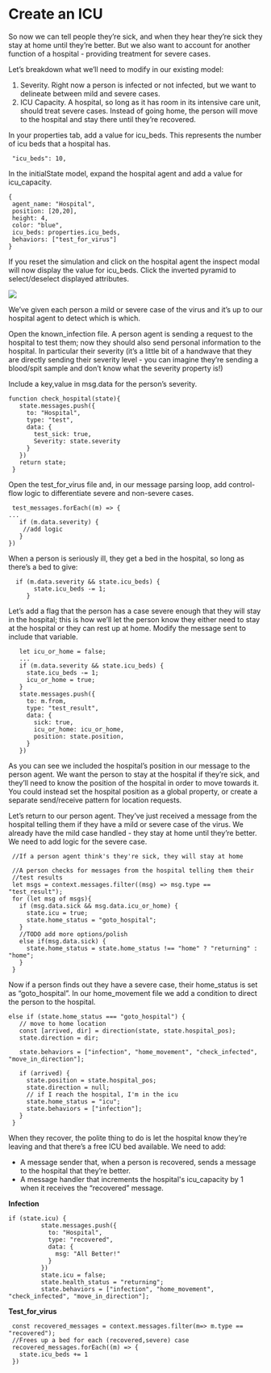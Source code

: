 # Create an ICU



So now we can tell people they’re sick, and when they hear they’re sick they stay at home until they’re better. But we also want to account for another function of a hospital - providing treatment for severe cases.  


Let’s breakdown what we’ll need to modify in our existing model:

1. Severity. Right now a person is infected or not infected, but we want to delineate between mild and severe cases. 
2. ICU Capacity. A hospital, so long as it has room in its intensive care unit, should treat severe cases. Instead of going home, the person will move to the hospital and stay there until they’re recovered.



In your properties tab, add a value for icu\_beds. This represents the number of icu beds that a hospital has.  


```text
 "icu_beds": 10,
```

In the initialState model, expand the hospital agent and add a value for icu\_capacity.

```text
{
 agent_name: "Hospital",
 position: [20,20],
 height: 4,
 color: "blue",
 icu_beds: properties.icu_beds,
 behaviors: ["test_for_virus"]
}

```

If you reset the simulation and click on the hospital agent the inspect modal will now display the value for icu\_beds. Click the inverted pyramid to select/deselect displayed attributes.  


![](https://lh4.googleusercontent.com/PqbkGFIaaymIjL1HVPBW6Ca1abWdk_VAS46jf5hFyUlCGu6wAcPy7v0oZtApKkSP_ewJjWj3yg4YDJ0bQCGQGFuSMJ7T_Cd_RLu8Px8gbFoVmhhsLClTrSe_GlDHIFFx-Ps8tVME)

We’ve given each person a mild or severe case of the virus and it’s up to our hospital agent to detect which is which.

  
Open the known\_infection file. A person agent is sending a request to the hospital to test them; now they should also send personal information to the hospital. In particular their severity \(it’s a little bit of a handwave that they are directly sending their severity level - you can imagine they’re sending a blood/spit sample and don’t know what the severity property is!\)  


Include a key,value in msg.data for the person’s severity.  


```text
function check_hospital(state){
   state.messages.push({
     to: "Hospital",
     type: "test",
     data: {
       test_sick: true,
       Severity: state.severity
     }
   })
   return state;
 }
```

Open the test\_for\_virus file and, in our message parsing loop, add control-flow logic to differentiate severe and non-severe cases.  


```text
 test_messages.forEach((m) => {
... 
   if (m.data.severity) {
	//add logic
   }   
})

```

  
When a person is seriously ill, they get a bed in the hospital, so long as there’s a bed to give:  


```text
  if (m.data.severity && state.icu_beds) {
       state.icu_beds -= 1;
     }
```

  
  
Let’s add a flag that the person has a case severe enough that they will stay in the hospital; this is how we’ll let the person know they either need to stay at the hospital or they can rest up at home. Modify the message sent to include that variable.

```text
   let icu_or_home = false;
   ...
   if (m.data.severity && state.icu_beds) {
     state.icu_beds -= 1;
     icu_or_home = true;
   }
   state.messages.push({
     to: m.from,
     type: "test_result",
     data: {
       sick: true,
       icu_or_home: icu_or_home,
       position: state.position,
     }
   })
```

As you can see we included the hospital’s position in our message to the person agent. We want the person to stay at the hospital if they’re sick, and they’ll need to know the position of the hospital in order to move towards it. You could instead set the hospital position as a global property, or create a separate send/receive pattern for location requests.  


Let’s return to our person agent. They’ve just received a message from the hospital telling them if they have a mild or severe case of the virus. We already have the mild case handled - they stay at home until they’re better. We need to add logic for the severe case.

```text
 //If a person agent think's they're sick, they will stay at home
 
 //A person checks for messages from the hospital telling them their
 //test results
 let msgs = context.messages.filter((msg) => msg.type == "test_result");
 for (let msg of msgs){
   if (msg.data.sick && msg.data.icu_or_home) {
     state.icu = true;
     state.home_status = "goto_hospital";
   }
   //TODO add more options/polish
   else if(msg.data.sick) {
     state.home_status = state.home_status !== "home" ? "returning" : "home";
   }
 }
```

Now if a person finds out they have a severe case, their home\_status is set as “goto\_hospital”. In our home\_movement file we add a condition to direct the person to the hospital.

```text
else if (state.home_status === "goto_hospital") {
   // move to home location
   const [arrived, dir] = direction(state, state.hospital_pos);
   state.direction = dir;
 
   state.behaviors = ["infection", "home_movement", "check_infected", "move_in_direction"];
 
   if (arrived) {
     state.position = state.hospital_pos;
     state.direction = null;
     // if I reach the hospital, I'm in the icu
     state.home_status = "icu";
     state.behaviors = ["infection"];
   }     
 }
```

  
When they recover, the polite thing to do is let the hospital know they’re leaving and that there’s a free ICU bed available. We need to add: 

* A message sender that, when a person is recovered, sends a message to the hospital that they’re better.
* A message handler that increments the hospital's icu\_capacity by 1 when it receives the “recovered” message.

**Infection**

```text
if (state.icu) {
         state.messages.push({
           to: "Hospital",
           type: "recovered",
           data: {
             msg: "All Better!"
           }
         })
         state.icu = false;
         state.health_status = "returning";
         state.behaviors = ["infection", "home_movement", "check_infected", "move_in_direction"];
```

  
**Test\_for\_virus**

```text
 const recovered_messages = context.messages.filter(m=> m.type == "recovered");
 //Frees up a bed for each (recovered,severe) case
 recovered_messages.forEach((m) => {
   state.icu_beds += 1
 })
```


